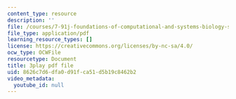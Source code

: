 ```yaml
---
content_type: resource
description: ''
file: /courses/7-91j-foundations-of-computational-and-systems-biology-spring-2014/8626c7d6dfa0d91fca51d5b19c8462b2_kx_Hks_-SZM.pdf
file_type: application/pdf
learning_resource_types: []
license: https://creativecommons.org/licenses/by-nc-sa/4.0/
ocw_type: OCWFile
resourcetype: Document
title: 3play pdf file
uid: 8626c7d6-dfa0-d91f-ca51-d5b19c8462b2
video_metadata:
  youtube_id: null
---
```

